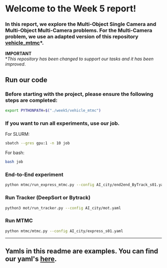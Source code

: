 
# Welcome to the Week 5 report!

### In this report, we explore the Multi-Object Single Camera and Multi-Object Multi-Camera problems. For the Multi-Camera problem, we use an adapted version of this repository [vehicle_mtmc](https://github.com/regob/vehicle_mtmc)*.

**IMPORTANT**  
**This repository has been changed to support our tasks and it has been improved*.

## Run our code

### Before starting with the project, please ensure the following steps are completed:

```bash
export PYTHONPATH=$("./week5/vehicle_mtmc")
```

### If you want to run all experiments, use our job.

For SLURM:
```bash
sbatch --gres gpu:1 -n 10 job
```
For bash:  
```bash
bash job
```

### End-to-End experiment

```bash
python mtmc/run_express_mtmc.py --config AI_city/end2end_ByTrack_s01.yaml
```

### Run Tracker (DeepSort or Bytrack)
```bash
python3 mot/run_tracker.py --config AI_city/mot.yaml
```

### Run MTMC

```bash
python mtmc/mtmc.py --config AI_city/express_s01.yaml
```


------------
## Yamls in this readme are examples. You can find our yaml's [here](https://github.com/mcv-m6-video/mcv-m6-2023-team6/tree/main/week5/vehicle_mtmc/config/AI_city).









